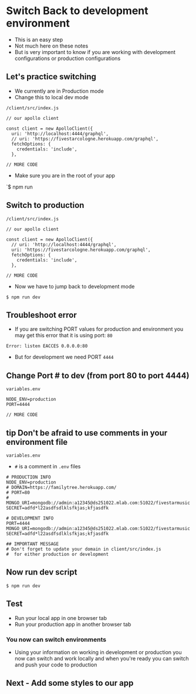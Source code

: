 # Switch Back to development environment
* This is an easy step
* Not much here on these notes
* But is very important to know if you are working with development configurations or production configurations

## Let's practice switching
* We currently are in Production mode
* Change this to local dev mode

`/client/src/index.js`

```
// our apollo client

const client = new ApolloClient({
  uri: 'http://localhost:4444/graphql',
  // uri: 'https://fivestarcologne.herokuapp.com/graphql',
  fetchOptions: {
    credentials: 'include',
  },

// MORE CODE
```

* Make sure you are in the root of your app

`$ npm run 

## Switch to production
`/client/src/index.js`

```
// our apollo client

const client = new ApolloClient({
  // uri: 'http://localhost:4444/graphql',
  uri: 'https://fivestarcologne.herokuapp.com/graphql',
  fetchOptions: {
    credentials: 'include',
  },

// MORE CODE
```

* Now we have to jump back to development mode

`$ npm run dev`

## Troubleshoot error
* If you are switching PORT values for production and environment you may get this error that it is using port: `80`

`Error: listen EACCES 0.0.0.0:80`

* But for development we need PORT `4444`

## Change Port # to dev (from port 80 to port 4444)

`variables.env`

```
NODE_ENV=production
PORT=4444

// MORE CODE
```

## **tip** Don't be afraid to use comments in your environment file

`variables.env`

* `#` is a comment in `.env` files

```
# PRODUCTION INFO
NODE_ENV=production
# DOMAIN=https://familytree.herokuapp.com/
# PORT=80
# MONGO_URI=mongodb://admin:a12345@ds251022.mlab.com:51022/fivestarmusic
SECRET=adfd*l22asdfsdlklsfkjas;kfjasdfk

# DEVELOPMENT INFO
PORT=4444
MONGO_URI=mongodb://admin:a12345@ds251022.mlab.com:51022/fivestarmusic
SECRET=adfd*l22asdfsdlklsfkjas;kfjasdfk

## IMPORTANT MESSAGE
# Don't forget to update your domain in client/src/index.js
#  for either production or development
```

## Now run dev script
`$ npm run dev`

## Test
* Run your local app in one browser tab
* Run your production app in another browser tab

### You now can switch environments
* Using your information on working in development or production you now can switch and work locally and when you're ready you can switch and push your code to production

## Next - Add some styles to our app
